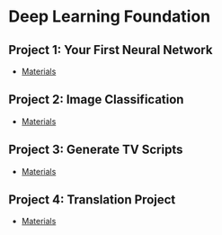 # Deep Learning Foundation

## Project 1:  Your First Neural Network

* [Materials](https://github.com/udacity/deep-learning/tree/master/first-neural-network)

## Project 2: Image Classification

* [Materials](https://github.com/udacity/deep-learning/blob/master/image-classification)

## Project 3: Generate TV Scripts

* [Materials](https://github.com/udacity/deep-learning/tree/master/tv-script-generation)

## Project 4: Translation Project

* [Materials](https://github.com/udacity/deep-learning/tree/master/language-translation)
